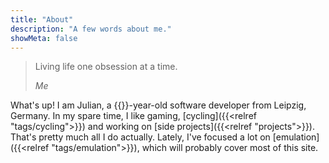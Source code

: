 ```yaml
---
title: "About"
description: "A few words about me."
showMeta: false
---
```

> Living life one obsession at a time.
>
> <cite>Me</cite>

What's up! I am Julian, a {{<age>}}-year-old software developer from Leipzig, Germany. In my spare time, I like gaming, [cycling]({{<relref "tags/cycling">}}) and working on [side projects]({{<relref "projects">}}). That's pretty much all I do actually. Lately, I've focused a lot on [emulation]({{<relref "tags/emulation">}}), which will probably cover most of this site.
